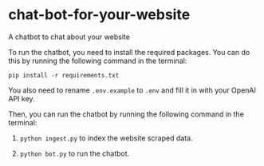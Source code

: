 # chat-bot-for-your-website
A chatbot to chat about your website

To run the chatbot, you need to install the required packages. You can do this by running the following command in the terminal:

```pip install -r requirements.txt```

You also need to rename `.env.example` to `.env` and fill it in with your OpenAI API key.

Then, you can run the chatbot by running the following command in the terminal:

1. ```python ingest.py``` to index the website scraped data.

2. ```python bot.py``` to run the chatbot.
